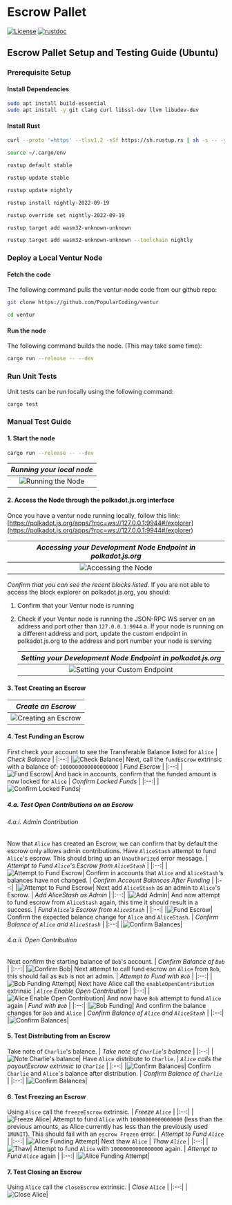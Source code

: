 # Escrow Pallet

[![License](https://img.shields.io/github/license/Popular-Coding/ventur?color=green)](https://github.com/Popular-Coding/ventur/blob/main/LICENSE)
[![rustdoc](https://img.shields.io/badge/rustdoc-escrow_pallet-informational)](https://docs.ventur.network/pallet_escrow/index.html)

## Escrow Pallet Setup and Testing Guide (Ubuntu)

### Prerequisite Setup

#### Install Dependencies

```bash
sudo apt install build-essential
sudo apt install -y git clang curl libssl-dev llvm libudev-dev
```

#### Install Rust

```bash
curl --proto '=https' --tlsv1.2 -sSf https://sh.rustup.rs | sh -s -- -y

source ~/.cargo/env

rustup default stable

rustup update stable

rustup update nightly

rustup install nightly-2022-09-19 

rustup override set nightly-2022-09-19

rustup target add wasm32-unknown-unknown

rustup target add wasm32-unknown-unknown --toolchain nightly
```

### Deploy a Local Ventur Node

#### Fetch the code

The following command pulls the ventur-node code from our github repo:

```bash
git clone https://github.com/PopularCoding/ventur

cd ventur
```

#### Run the node

The following command builds the node. (This may take some time):

```bash
cargo run --release -- --dev
```

### Run Unit Tests

Unit tests can be run locally using the following command:

``` bash
cargo test
```

### Manual Test Guide

#### 1. Start the node

 ```bash
cargo run --release -- --dev
```

| _Running your local node_ |
|:--:|
|![Running the Node](docs/running-node.png)|

#### 2. Access the Node through the polkadot.js.org interface

Once you have a ventur node running locally, follow this link:
[https://polkadot.js.org/apps/?rpc=ws://127.0.0.1:9944#/explorer](https://polkadot.js.org/apps/?rpc=ws://127.0.0.1:9944#/explorer)

| _Accessing your Development Node Endpoint in polkadot.js.org_ |
|:--:|
|![Accessing the Node](docs/access-polkadot-js-org.png)|

_Confirm that you can see the recent blocks listed._
If you are not able to access the block explorer on polkadot.js.org, you should:

1. Confirm that your Ventur node is running
2. Check if your Ventur node is running the JSON-RPC WS server on an address and port other than ```127.0.0.1:9944```
    a. If your node is running on a different address and port, update the custom endpoint in polkadot.js.org to the address and port number your node is serving

    | _Setting your Development Node Endpoint in polkadot.js.org_ |
    |:--:|
    |![Setting your Custom Endpoint](docs/setting-custom-endpoint.png)|

#### 3. Test Creating an Escrow

| _Create an Escrow_ |
|:--:|
|![Creating an Escrow](docs/create-escrow.png)|

#### 4. Test Funding an Escrow

First check your account to see the Transferable Balance listed for `Alice`
| _Check Balance_ |
|:--:|
|![Check Balance](docs/prefunding-balance.png)|
Next, call the `fundEscrow` extrinsic with a balance of:
 `1000000000000000000`
| _Fund Escrow_ |
|:--:|
|![Fund Escrow](docs/fund-escrow.png)|
And back in accounts, confirm that the funded amount is now locked for `Alice`
| _Confirm Locked Funds_ |
|:--:|
|![Confirm Locked Funds](docs/postfunding-escrow.png)|

##### 4.a. Test Open Contributions on an Escrow

###### 4.a.i. Admin Contribution

Now that `Alice` has created an Escrow, we can confirm that by default the escrow only allows admin contributions.
Have `AliceStash` attempt to fund `Alice`'s escrow.  This should bring up an `Unauthorized` error message.
| _Attempt to Fund `Alice`'s Escrow from `AliceStash`_ |
|:--:|
|![Attempt to Fund Escrow](docs/escrow-fund-attempt.png)|
Confirm in accounts that `Alice` and `AliceStash`'s balances have not changed.
| _Confirm Account Balances After Funding_ |
|:--:|
|![Attempt to Fund Escrow](docs/failed-fund-account-confirmation.png)|
Next add `AliceStash` as an admin to `Alice`'s Escrow.
| _Add AliceStash as Admin_ |
|:--:|
|![Add Admin](docs/add-admin.png)|
And now attempt to fund escrow from `AliceStash` again, this time it should result in a success.
| _Fund `Alice`'s Escrow from `AliceStash`_ |
|:--:|
|![Fund Escrow](docs/admin-fund-escrow.png)|
Confirm the expected balance change for `Alice` and `AliceStash`.
| _Confirm Balance of `Alice` and `AliceStash`_ |
|:--:|
|![Confirm Balances](docs/confirm-balances.png)|

###### 4.a.ii. Open Contribution

Next confirm the starting balance of `Bob`'s account.
| _Confirm Balance of `Bob`_ |
|:--:|
|![Confirm Bob](docs/confirm-bob.png)|
Next attempt to call fund escrow on `Alice` from `Bob`, this should fail as `Bob` is not an admin.
| _Attempt to Fund with `Bob`_ |
|:--:|
|![Bob Funding Attempt](docs/bob-fail-fund.png)|
Next have Alice call the `enableOpenContribution` extrinsic
| _`Alice` Enable Open Contribution_ |
|:--:|
|![Alice Enable Open Contribution](docs/enable-open.png)|
And now have `Bob` attempt to fund `Alice` again
| _Fund with `Bob`_ |
|:--:|
|![Bob Funding](docs/bob-open-fund.png)|
And confirm the balance changes for `Bob` and `Alice`
| _Confirm Balance of `Alice` and `AliceStash`_ |
|:--:|
|![Confirm Balances](docs/post-open-funding-balance.png)|

#### 5. Test Distributing from an Escrow

Take note of `Charlie`'s balance.
| _Take note of `Charlie`'s balance_ |
|:--:|
|![Note Charlie's balance](docs/note-charlie.png)|
Have `Alice` distribute to `Charlie`.
| _`Alice` calls the payoutEscrow extrinsic to `Charlie`_ |
|:--:|
|![Confirm Balances](docs/payout-charlie.png)|
Confirm `Charlie` and `Alice`'s balance after distribution.
| _Confirm Balance of `Charlie`_ |
|:--:|
|![Confirm Balances](docs/account-charlie.png)|

#### 6. Test Freezing an Escrow

Using `Alice` call the `freezeEscrow` extrinsic.
| _Freeze `Alice`_ |
|:--:|
|![Freeze Alice](docs/freeze-escrow.png)|
Attempt to fund `Alice` with `10000000000000000` (less than the previous amounts, as Alice currently has less than the previously used `1MUNIT`).  This should fail with an `escrow Frozen` error.
| _Attempt to Fund `Alice`_ |
|:--:|
|![Alice Funding Attempt](docs/alice-fail-fund.png)|
Next thaw `Alice`
| _Thaw `Alice`_ |
|:--:|
|![Thaw](docs/thaw-escrow.png)|
Attempt to fund `Alice` with `10000000000000000` again.
| _Attempt to Fund `Alice`_ again |
|:--:|
|![Alice Funding Attempt](docs/alice-fund.png)|

#### 7. Test Closing an Escrow

Using `Alice` call the `closeEscrow` extrinsic.
| _Close `Alice`_ |
|:--:|
|![Close Alice](docs/close-escrow.png)|
